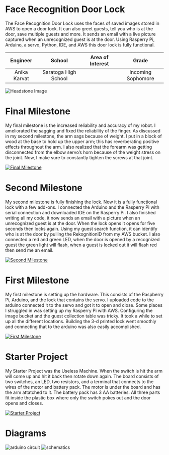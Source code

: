 # Face Recognition Door Lock
The Face Recognition Door Lock uses the faces of saved images stored in AWS to open a door lock. It can also greet guests, tell you who is at the door, save multiple guests and more. It sends an email with a live picture captured when an unrecognized guest is at the door. Using Rasperry Pi, Arduino, a servo, Python, IDE, and AWS this door lock is fully functional.

| **Engineer** | **School** | **Area of Interest** | **Grade** |
|:--:|:--:|:--:|:--:|
| Anika Karvat | Saratoga High School |  | Incoming Sophomore

![Headstone Image](https://lh3.googleusercontent.com/pw/AM-JKLUdOuU9Q6jJW24ISIrUQ86stBQrCDxvoC6gCmYYJBYLRuTZ0KuYGIkEr4aPZzd6wEQgvUS3nlK2IZbWJMW13zeNAtBtXtwrCLN6D4wDYT2vPBLwp_yU01ss2ku1Mu6appCKLMp1psU20Tl-z7ugj-Xs=s1290-no?authuser=0)
  
# Final Milestone
My final milestone is the increased reliability and accuracy of my robot. I ameliorated the sagging and fixed the reliability of the finger. As discussed in my second milestone, the arm sags because of weight. I put in a block of wood at the base to hold up the upper arm; this has reverberating positive effects throughout the arm. I also realized that the forearm was getting disconnected from the elbow servo’s horn because of the weight stress on the joint. Now, I make sure to constantly tighten the screws at that joint. 

[![Final Milestone](https://res.cloudinary.com/marcomontalbano/image/upload/v1612573869/video_to_markdown/images/youtube--F7M7imOVGug-c05b58ac6eb4c4700831b2b3070cd403.jpg )](https://www.youtube.com/watch?v=F7M7imOVGug&feature=emb_logo "Final Milestone")

# Second Milestone
My second milestone is fully finishing the lock. Now it is a fully functional lock with a few add-ons. I connected the Arduino and the Rasperry Pi with serial connection and downloaded IDE on the Rasperry Pi. I also finished writing all my code, it now sends an email with a picture when an unrecognized guest is at the door. When the lock opens it opens for five seconds then locks again. Using my guest search function, it can identify who is at the door by pulling the RekognitionID from my AWS bucket. I also connected a red and green LED, when the door is opened by a recognized guest the green light will flash, when a guest is locked out it will flash red then send me an email.

[![Second Milestone](https://img.youtube.com/vi/f14yofIJps4/hqdefault.jpg)](https://www.youtube.com/watch?v=f14yofIJps4 "Second Milestone")
# First Milestone
  

My first milestone is setting up the hardware. This consists of the Raspberry Pi, Arduino, and the lock that contains the servo. I uploaded code to the arduino connected it to the servo and got it to open and close. Some places I struggled in was setting up my Rasperry Pi with AWS. Configuring the image bucket and the guest collection table was tricky. It took a while to set up all the different locations. Building the 3-d printed lock went smoothly and connecting that to the arduino was also easily accomplished.   

[![First Milestone](https://img.youtube.com/vi/C8MUmDBtJec/sddefault.jpg)](https://www.youtube.com/watch?v=C8MUmDBtJec "First Milestone")


# Starter Project
My Starter Project was the Useless Machine. When the switch is hit the arm will come up and hit it back then rotate down again. The board consists of two switches, an LED, two resistors, and a terminal that connects to the wires of the motor and battery pack. The motor is under the board and has the arm attatched to it. The battery pack has 3 AA batteries. All three parts fit inside the plastic box where only the switch pokes out and the door opens and closes.

[![Starter Project](https://img.youtube.com/vi/2e7--Mj_rL8/sddefault.jpg)](https://www.youtube.com/watch?v=2e7--Mj_rL8)

#  Diagrams
![arduino circuit](https://user-images.githubusercontent.com/107944844/176942366-9e5cb216-ffaf-4a28-8fcd-653d68950203.jpg)
![schematics](https://hackster.imgix.net/uploads/attachments/437788/block1_ioWGCtJDGN.jpg)
